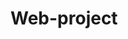 # Web-project 

   <meta name="viewport" content="width=device-width, initial-scale=1, maximum-scale=1, user-scalable=no">
   <link href="css/bootstrap.min.css" rel="stylesheet" media="screen">
   <link href="https://fonts.googleapis.com/css?family=Acme" rel="stylesheet" type="text/css">
   <link rel="stylesheet" href="//maxcdn.bootstrapcdn.com/font-awesome/4.5.0/css/font-awesome.min.css"/>

